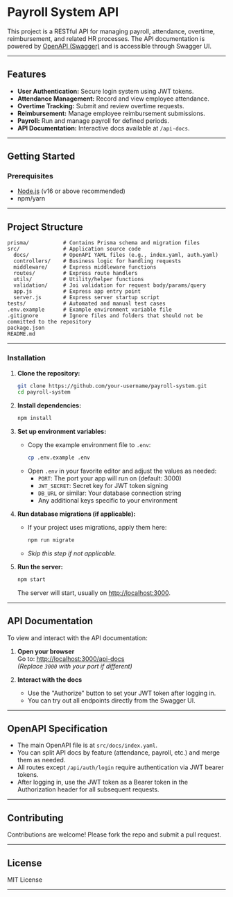 # Payroll System API

This project is a RESTful API for managing payroll, attendance, overtime, reimbursement, and related HR processes. The API documentation is powered by [OpenAPI (Swagger)](https://swagger.io/specification/) and is accessible through Swagger UI.

---

## Features

- **User Authentication:** Secure login system using JWT tokens.
- **Attendance Management:** Record and view employee attendance.
- **Overtime Tracking:** Submit and review overtime requests.
- **Reimbursement:** Manage employee reimbursement submissions.
- **Payroll:** Run and manage payroll for defined periods.
- **API Documentation:** Interactive docs available at `/api-docs`.

---

## Getting Started

### Prerequisites

- [Node.js](https://nodejs.org/) (v16 or above recommended)
- npm/yarn

---

## Project Structure

```
prisma/           # Contains Prisma schema and migration files
src/              # Application source code
  docs/           # OpenAPI YAML files (e.g., index.yaml, auth.yaml)
  controllers/    # Business logic for handling requests
  middleware/     # Express middleware functions
  routes/         # Express route handlers
  utils/          # Utility/helper functions
  validation/     # Joi validation for request body/params/query
  app.js          # Express app entry point
  server.js       # Express server startup script
tests/            # Automated and manual test cases
.env.example      # Example environment variable file
.gitignore        # Ignore files and folders that should not be committed to the repository
package.json
README.md
```

---

### Installation

1. **Clone the repository:**

   ```bash
   git clone https://github.com/your-username/payroll-system.git
   cd payroll-system
   ```

2. **Install dependencies:**

   ```bash
   npm install
   ```

3. **Set up environment variables:**

   - Copy the example environment file to `.env`:
     ```bash
     cp .env.example .env
     ```
   - Open `.env` in your favorite editor and adjust the values as needed:
     - `PORT`: The port your app will run on (default: 3000)
     - `JWT_SECRET`: Secret key for JWT token signing
     - `DB_URL` or similar: Your database connection string
     - Any additional keys specific to your environment

4. **Run database migrations (if applicable):**

   - If your project uses migrations, apply them here:
     ```bash
     npm run migrate
     ```
   - _Skip this step if not applicable._

5. **Run the server:**
   ```bash
   npm start
   ```
   The server will start, usually on [http://localhost:3000](http://localhost:3000).

---

## API Documentation

To view and interact with the API documentation:

1. **Open your browser**  
   Go to: [http://localhost:3000/api-docs](http://localhost:3000/api-docs)  
   _(Replace `3000` with your port if different)_

2. **Interact with the docs**
   - Use the "Authorize" button to set your JWT token after logging in.
   - You can try out all endpoints directly from the Swagger UI.

---

## OpenAPI Specification

- The main OpenAPI file is at `src/docs/index.yaml`.
- You can split API docs by feature (attendance, payroll, etc.) and merge them as needed.
- All routes except `/api/auth/login` require authentication via JWT bearer tokens.
- After logging in, use the JWT token as a Bearer token in the Authorization header for all subsequent requests.

---

## Contributing

Contributions are welcome! Please fork the repo and submit a pull request.

---

## License

MIT License

---
